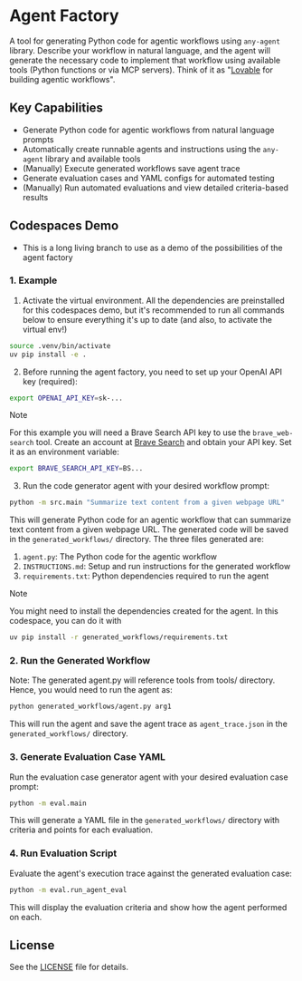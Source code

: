 # Agent Factory
A tool for generating Python code for agentic workflows using `any-agent` library. Describe your workflow in natural language, and the agent will generate the necessary code to implement that workflow using available tools (Python functions or via MCP servers). Think of it as "[Lovable](https://lovable.dev/) for building agentic workflows".

## Key Capabilities

- Generate Python code for agentic workflows from natural language prompts
- Automatically create runnable agents and instructions using the `any-agent` library and available tools
- (Manually) Execute generated workflows save agent trace
- Generate evaluation cases and YAML configs for automated testing
- (Manually) Run automated evaluations and view detailed criteria-based results

## Codespaces Demo

- This is a long living branch to use as a demo of the possibilities of the agent factory

### 1. Example
1. Activate the virtual environment. All the dependencies are preinstalled for this codespaces demo, but it's recommended to run all commands below to ensure everything it's up to date (and also, to activate the virtual env!)
```bash
source .venv/bin/activate
uv pip install -e .
```
2. Before running the agent factory, you need to set up your OpenAI API key (required):
```bash
export OPENAI_API_KEY=sk-...
```
> [!NOTE]
> For this example you will need a Brave Search API key to use the `brave_web-search` tool. Create an account at [Brave Search](https://brave.com/search/api/) and obtain your API key.
> Set it as an environment variable:
> ```bash
> export BRAVE_SEARCH_API_KEY=BS...
> ```

3. Run the code generator agent with your desired workflow prompt:
```bash
python -m src.main "Summarize text content from a given webpage URL"
```


This will generate Python code for an agentic workflow that can summarize text content from a given webpage URL. The generated code will be saved in the `generated_workflows/` directory.  The three files generated are:

1. `agent.py`: The Python code for the agentic workflow
2. `INSTRUCTIONS.md`: Setup and run instructions for the generated workflow
3. `requirements.txt`: Python dependencies required to run the agent

> [!NOTE]
> You might need to install the dependencies created for the agent. In this codespace, you can do it with
>
> ```bash
> uv pip install -r generated_workflows/requirements.txt
> ```

### 2. Run the Generated Workflow
Note: The generated agent.py will reference tools from tools/ directory. Hence, you would need to run the agent as:
```bash
python generated_workflows/agent.py arg1
```
This will run the agent and save the agent trace as `agent_trace.json` in the `generated_workflows/` directory.

### 3. Generate Evaluation Case YAML
Run the evaluation case generator agent with your desired evaluation case prompt:
```bash
python -m eval.main
```

This will generate a YAML file in the `generated_workflows/` directory with criteria and points for each evaluation.

### 4. Run Evaluation Script
Evaluate the agent's execution trace against the generated evaluation case:
```bash
python -m eval.run_agent_eval
```
This will display the evaluation criteria and show how the agent performed on each.



## License

See the [LICENSE](LICENSE) file for details.
